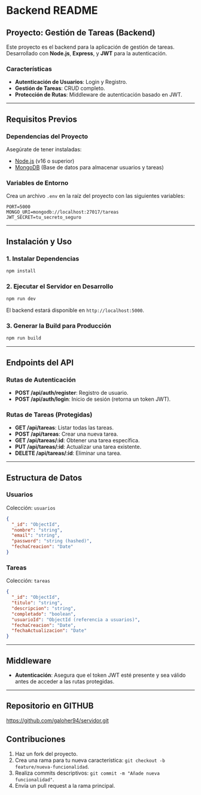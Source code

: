 # Backend README

## Proyecto: Gestión de Tareas (Backend)

Este proyecto es el backend para la aplicación de gestión de tareas. Desarrollado con **Node.js**, **Express**, y **JWT** para la autenticación.

### Características
- **Autenticación de Usuarios**: Login y Registro.
- **Gestión de Tareas**: CRUD completo.
- **Protección de Rutas**: Middleware de autenticación basado en JWT.

---

## Requisitos Previos

### Dependencias del Proyecto
Asegúrate de tener instaladas:
- [Node.js](https://nodejs.org/) (v16 o superior)
- [MongoDB](https://www.mongodb.com/) (Base de datos para almacenar usuarios y tareas)

### Variables de Entorno
Crea un archivo `.env` en la raíz del proyecto con las siguientes variables:

```env
PORT=5000
MONGO_URI=mongodb://localhost:27017/tareas
JWT_SECRET=tu_secreto_seguro
```

---

## Instalación y Uso

### 1. Instalar Dependencias
```bash
npm install
```

### 2. Ejecutar el Servidor en Desarrollo
```bash
npm run dev
```
El backend estará disponible en `http://localhost:5000`.

### 3. Generar la Build para Producción
```bash
npm run build
```

---

## Endpoints del API

### Rutas de Autenticación

- **POST /api/auth/register**: Registro de usuario.
- **POST /api/auth/login**: Inicio de sesión (retorna un token JWT).

### Rutas de Tareas (Protegidas)

- **GET /api/tareas**: Listar todas las tareas.
- **POST /api/tareas**: Crear una nueva tarea.
- **GET /api/tareas/:id**: Obtener una tarea específica.
- **PUT /api/tareas/:id**: Actualizar una tarea existente.
- **DELETE /api/tareas/:id**: Eliminar una tarea.

---

## Estructura de Datos

### Usuarios
Colección: `usuarios`
```json
{
  "_id": "ObjectId",
  "nombre": "string",
  "email": "string",
  "password": "string (hashed)",
  "fechaCreacion": "Date"
}
```

### Tareas
Colección: `tareas`
```json
{
  "_id": "ObjectId",
  "titulo": "string",
  "descripcion": "string",
  "completado": "boolean",
  "usuarioId": "ObjectId (referencia a usuarios)",
  "fechaCreacion": "Date",
  "fechaActualizacion": "Date"
}
```

---

## Middleware
- **Autenticación**: Asegura que el token JWT esté presente y sea válido antes de acceder a las rutas protegidas.

---
## Repositorio en GITHUB

https://github.com/galoher94/servidor.git


## Contribuciones
1. Haz un fork del proyecto.
2. Crea una rama para tu nueva característica: `git checkout -b feature/nueva-funcionalidad`.
3. Realiza commits descriptivos: `git commit -m "Añade nueva funcionalidad"`.
4. Envía un pull request a la rama principal.